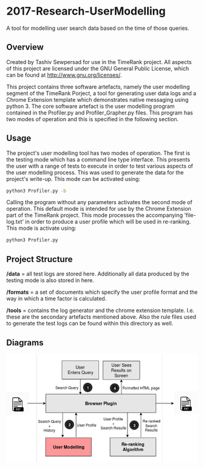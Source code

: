 # 2017-Research-UserModelling
A tool for modelling user search data based on the time of those queries.

## Overview

Created by Tashiv Sewpersad for use in the TimeRank project. All aspects of this project are licensed under the GNU General Public License, which can be found at <http://www.gnu.org/licenses/>.

This project contains three software artefacts, namely the user modelling segment of the TimeRank Porject, a tool for generating user data logs and a Chrome Extension template which demonstrates native messaging using  python 3. The core software artefact is the user modelling program contained in the Profiler.py and Profiler_Grapher.py files. This program has two modes of operation and this is specified in the following section.

## Usage
The project's user modelling tool has two modes of operation. The first is the testing mode which has a command line type interface. This presents the user with a range of tests to execute in order to test various aspects of the user modelling process. This was used to generate the data for the project's write-up. This mode can be activated using:
	
```bash
python3 Profiler.py -b
```		

Calling the program without any parameters activates the second mode of operation. This default mode is intended for use by the Chrome Extension part of the TimeRank project. This mode processes the accompanying 'file-log.txt' in order to produce a user profile which will be used in re-ranking. This mode is activate using:

```bash
python3 Profiler.py
```

## Project Structure
**/data** = all test logs are stored here. Additionally all data produced by the testing mode is also stored in here.
		
**/formats** = a set of documents which specify the user profile format and the way in which a time factor is calculated.
		   
**/tools** = contains the log generator and the chrome extension template. I.e. these are the secondary artefacts mentioned above. Also the rule files used to generate the test logs can be found within this directory as well.
		 
## Diagrams
<img src="https://github.com/Tashiv/2017-Research-UserModelling/blob/master/.media/context.png?raw=true">
